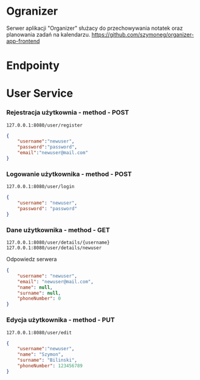 # Ogranizer 
Serwer aplikacji "Organizer" służacy do przechowywania notatek oraz planowania zadań na kalendarzu.
https://github.com/szymoneg/organizer-app-frontend

# Endpointy

# User Service
### Rejestracja użytkownia - method - POST
```
127.0.0.1:8080/user/register
```
```json
{
    "username":"newuser",
    "password":"password",
    "email":"newuser@mail.com"
}
```

### Logowanie użytkownika - method - POST
```
127.0.0.1:8080/user/login
```
```json
{
    "username": "newuser",
    "password": "password"
}
```

### Dane użytkownika - method - GET
```
127.0.0.1:8080/user/details/{username}
127.0.0.1:8080/user/details/newuser
```
Odpowiedz serwera
```json
{
    "username": "newuser",
    "email": "newuser@mail.com",
    "name": null,
    "surname": null,
    "phoneNumber": 0
}
```

### Edycja użytkownika - method - PUT
```
127.0.0.1:8080/user/edit
```
```json
{
    "username":"newuser",
    "name": "Szymon",
    "surname": "Bilinski",
    "phoneNumber": 123456789
}
```
